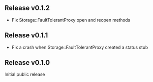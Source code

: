 ## Release v0.1.2

* Fix Storage::FaultTolerantProxy open and reopen methods

## Release v0.1.1

* Fix a crash when Storage::FaultTolerantProxy created a status stub

## Release v0.1.0

Initial public release
